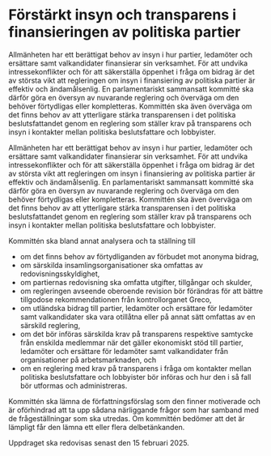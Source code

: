 # Förstärkt insyn och transparens i finansieringen av politiska partier

Allmänheten har ett berättigat behov av insyn i hur partier, ledamöter och ersättare samt valkandidater finansierar sin verksamhet. För att undvika intressekonflikter och för att säkerställa öppenhet i fråga om bidrag är det av största vikt att regleringen om insyn i finansiering av politiska partier är effektiv och ändamålsenlig. En parlamentariskt sammansatt kommitté ska därför göra en översyn av nuvarande reglering och överväga om den behöver förtydligas eller kompletteras. Kommittén ska även överväga om det finns behov av att ytterligare stärka transparensen i det politiska beslutsfattandet genom en reglering som ställer krav på transparens och insyn i kontakter mellan politiska beslutsfattare och lobbyister.

Allmänheten har ett berättigat behov av insyn i hur partier, ledamöter och ersättare samt valkandidater finansierar sin verksamhet. För att undvika intressekonflikter och för att säkerställa öppenhet i fråga om bidrag är det av största vikt att regleringen om insyn i finansiering av politiska partier är effektiv och ändamålsenlig. En parlamentariskt sammansatt kommitté ska därför göra en översyn av nuvarande reglering och överväga om den behöver förtydligas eller kompletteras. Kommittén ska även överväga om det finns behov av att ytterligare stärka transparensen i det politiska beslutsfattandet genom en reglering som ställer krav på transparens och insyn i kontakter mellan politiska beslutsfattare och lobbyister.

Kommittén ska bland annat analysera och ta ställning till

* om det finns behov av förtydliganden av förbudet mot anonyma bidrag,
* om särskilda insamlingsorganisationer ska omfattas av redovisningsskyldighet,
* om partiernas redovisning ska omfatta utgifter, tillgångar och skulder,
* om regleringen avseende oberoende revision bör förändras för att bättre tillgodose rekommendationen från kontrollorganet Greco,
* om utländska bidrag till partier, ledamöter och ersättare för ledamöter samt valkandidater ska vara otillåtna eller på annat sätt omfattas av en särskild reglering,
* om det bör införas särskilda krav på transparens respektive samtycke från enskilda medlemmar när det gäller ekonomiskt stöd till partier, ledamöter och ersättare för ledamöter samt valkandidater från organisationer på arbetsmarknaden, och
* om en reglering med krav på transparens i fråga om kontakter mellan politiska beslutsfattare och lobbyister bör införas och hur den i så fall bör utformas och administreras.

Kommittén ska lämna de författningsförslag som den finner motiverade och är oförhindrad att ta upp sådana närliggande frågor som har samband med de frågeställningar som ska utredas. Om kommittén bedömer att det är lämpligt får den lämna ett eller flera delbetänkanden.

Uppdraget ska redovisas senast den 15 februari 2025.
